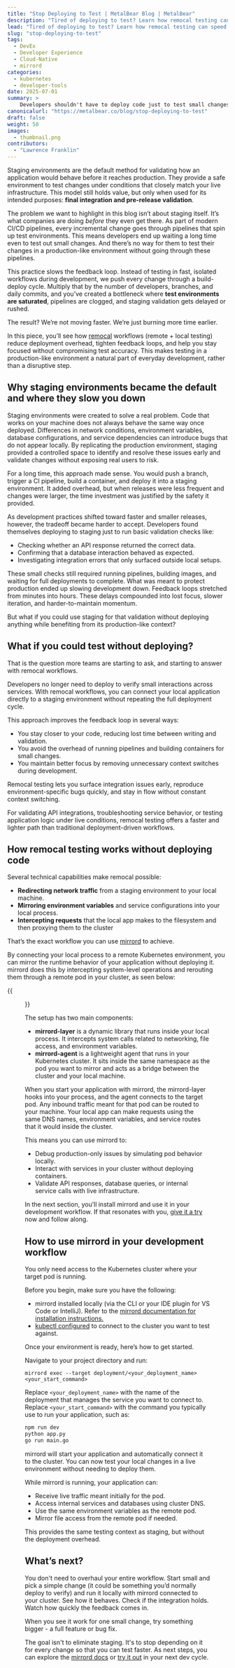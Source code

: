```yaml
---
title: "Stop Deploying to Test | MetalBear Blog | MetalBear"
description: "Tired of deploying to test? Learn how remocal testing can speed up feedback loops without sacrificing test accuracy."
lead: "Tired of deploying to test? Learn how remocal testing can speed up feedback loops without sacrificing test accuracy."
slug: "stop-deploying-to-test"
tags:
  - DevEx
  - Developer Experience
  - Cloud-Native
  - mirrord
categories:
  - kubernetes
  - developer-tools
date: 2025-07-01
summary: >
    Developers shouldn't have to deploy code just to test small changes. This blog explores how remocal workflows, like those enabled by mirrord, let you test against staging or production-like environments without the time-consuming deploy step. Cut feedback loops from hours to seconds, stay in flow, and validate more accurately without clogging your CI pipelines.
canonicalurl: "https://metalbear.co/blog/stop-deploying-to-test"
draft: false
weight: 50
images:
  - thumbnail.png
contributors:
  - "Lawrence Franklin"
---
```


Staging environments are the default method for validating how an application would behave before it reaches production. They provide a safe environment to test changes under conditions that closely match your live infrastructure. This model still holds value, but only when used for its intended purposes: **final integration and pre-release validation**.

The problem we want to highlight in this blog isn’t about staging itself. It’s what companies are doing *before* they even get there. As part of modern CI/CD pipelines, every incremental change goes through pipelines that spin up test environments. This means developers end up waiting a long time even to test out small changes. And there’s no way for them to test their changes in a production-like environment without going through these pipelines.

This practice slows the feedback loop. Instead of testing in fast, isolated workflows during development, we push every change through a build-deploy cycle. Multiply that by the number of developers, branches, and daily commits, and you’ve created a bottleneck where **test environments are saturated**, pipelines are clogged, and staging validation gets delayed or rushed.

The result? We’re not moving faster. We’re just burning more time earlier.

In this piece, you’ll see how [remocal](https://thenewstack.io/remocal-development-the-future-of-efficient-kubernetes-workflows/) workflows (remote + local testing) reduce deployment overhead, tighten feedback loops, and help you stay focused without compromising test accuracy. This makes testing in a production-like environment a natural part of everyday development, rather than a disruptive step.

## Why staging environments became the default and where they slow you down

Staging environments were created to solve a real problem. Code that works on your machine does not always behave the same way once deployed. Differences in network conditions, environment variables, database configurations, and service dependencies can introduce bugs that do not appear locally. By replicating the production environment, staging provided a controlled space to identify and resolve these issues early and validate changes without exposing real users to risk.

For a long time, this approach made sense. You would push a branch, trigger a CI pipeline, build a container, and deploy it into a staging environment. It added overhead, but when releases were less frequent and changes were larger, the time investment was justified by the safety it provided.

As development practices shifted toward faster and smaller releases, however, the tradeoff became harder to accept. Developers found themselves deploying to staging just to run basic validation checks like:

- Checking whether an API response returned the correct data.
- Confirming that a database interaction behaved as expected.
- Investigating integration errors that only surfaced outside local setups.

These small checks still required running pipelines, building images, and waiting for full deployments to complete. What was meant to protect production ended up slowing development down. Feedback loops stretched from minutes into hours. These delays compounded into lost focus, slower iteration, and harder-to-maintain momentum.

But what if you could use staging for that validation without deploying anything while benefiting from its production-like context?

## What if you could test without deploying?

That is the question more teams are starting to ask, and starting to answer with remocal workflows.

Developers no longer need to deploy to verify small interactions across services. With remocal workflows, you can connect your local application directly to a staging environment without repeating the full deployment cycle.

This approach improves the feedback loop in several ways:

- You stay closer to your code, reducing lost time between writing and validation.
- You avoid the overhead of running pipelines and building containers for small changes.
- You maintain better focus by removing unnecessary context switches during development.

Remocal testing lets you surface integration issues early, reproduce environment-specific bugs quickly, and stay in flow without constant context switching.

For validating API integrations, troubleshooting service behavior, or testing application logic under live conditions, remocal testing offers a faster and lighter path than traditional deployment-driven workflows.

## How remocal testing works without deploying code

Several technical capabilities make remocal possible:

- **Redirecting network traffic** from a staging environment to your local machine.
- **Mirroring environment variables** and service configurations into your local process.
- **Intercepting requests** that the local app makes to the filesystem and then proxying them to the cluster

That’s the exact workflow you can use [mirrord](https://metalbear.co/mirrord/?utm_source=blog&utm_medium=social&utm_campaign=blog-stop-deploying-to-test) to achieve.

By connecting your local process to a remote Kubernetes environment, you can mirror the runtime behavior of your application without deploying it. mirrord does this by intercepting system-level operations and rerouting them through a remote pod in your cluster, as seen below:

{{<figure src="how-mirrord-works.svg" title="How mirrord works" alt="How mirrord works" height="100%" width="100%">}}

The setup has two main components:

- **mirrord-layer** is a dynamic library that runs inside your local process. It intercepts system calls related to networking, file access, and environment variables.
- **mirrord-agent** is a lightweight agent that runs in your Kubernetes cluster. It sits inside the same namespace as the pod you want to mirror and acts as a bridge between the cluster and your local machine.

When you start your application with mirrord, the mirrord-layer hooks into your process, and the agent connects to the target pod. Any inbound traffic meant for that pod can be routed to your machine. Your local app can make requests using the same DNS names, environment variables, and service routes that it would inside the cluster.

This means you can use mirrord to:

- Debug production-only issues by simulating pod behavior locally.
- Interact with services in your cluster without deploying containers.
- Validate API responses, database queries, or internal service calls with live infrastructure.

In the next section, you’ll install mirrord and use it in your development workflow. If that resonates with you, [give it a try](https://app.metalbear.co/account/sign-up/?utm_source=blog&utm_medium=social&utm_campaign=blog-stop-deploying-to-test) now and follow along.

## How to use mirrord in your development workflow

You only need access to the Kubernetes cluster where your target pod is running.

Before you begin, make sure you have the following:

- mirrord installed locally (via the CLI or your IDE plugin for VS Code or IntelliJ). Refer to the [mirrord documentation for installation instructions.](https://mirrord.dev/docs/overview/quick-start/?utm_source=blog&utm_medium=social&utm_campaign=blog-stop-deploying-to-test)
- [kubectl configured](https://cloud.google.com/kubernetes-engine/docs/how-to/cluster-access-for-kubectl) to connect to the cluster you want to test against.

Once your environment is ready, here’s how to get started.

Navigate to your project directory and run:

`mirrord exec --target deployment/<your_deployment_name> <your_start_command>`

Replace `<your_deployment_name>` with the name of the deployment that manages the service you want to connect to. Replace `<your_start_command>` with the command you typically use to run your application, such as:

```bash
npm run dev
python app.py
go run main.go
```

mirrord will start your application and automatically connect it to the cluster. You can now test your local changes in a live environment without needing to deploy them.

While mirrord is running, your application can:

- Receive live traffic meant initially for the pod.
- Access internal services and databases using cluster DNS.
- Use the same environment variables as the remote pod.
- Mirror file access from the remote pod if needed.

This provides the same testing context as staging, but without the deployment overhead. 

## What’s next?

You don't need to overhaul your entire workflow. Start small and pick a simple change (it could be something you’d normally deploy to verify) and run it locally with mirrord connected to your cluster. See how it behaves. Check if the integration holds. Watch how quickly the feedback comes in.

When you see it work for one small change, try something bigger - a full feature or bug fix.

The goal isn't to eliminate staging. It's to stop depending on it for every change so that you can test faster. As next steps, you can explore the [mirrord docs](https://metalbear.co/mirrord/docs/overview/introduction/?utm_source=blog&utm_medium=social&utm_campaign=blog-stop-deploying-to-test) or [try it out](https://app.metalbear.co/account/sign-up/?utm_source=blog&utm_medium=social&utm_campaign=blog-stop-deploying-to-test) in your next dev cycle.